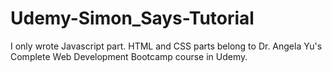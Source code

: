 # Udemy-Simon_Says-Tutorial

I only wrote Javascript part. HTML and CSS parts belong to Dr. Angela Yu's Complete Web Development Bootcamp course in Udemy.
